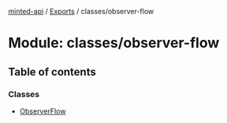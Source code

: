 [minted-api](../README.md) / [Exports](../modules.md) / classes/observer-flow

# Module: classes/observer-flow

## Table of contents

### Classes

- [ObserverFlow](../classes/classes_observer_flow.ObserverFlow.md)
